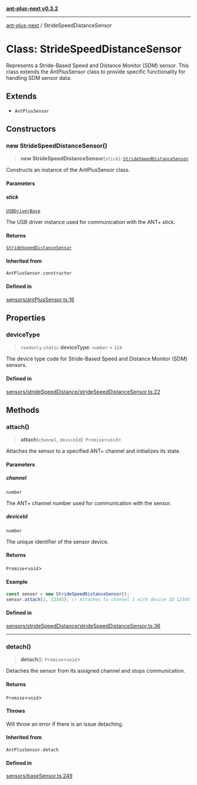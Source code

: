 [**ant-plus-next v0.3.2**](../README.md)

***

[ant-plus-next](../README.md) / StrideSpeedDistanceSensor

# Class: StrideSpeedDistanceSensor

Represents a Stride-Based Speed and Distance Monitor (SDM) sensor.
This class extends the AntPlusSensor class to provide specific functionality for handling SDM sensor data.

## Extends

- `AntPlusSensor`

## Constructors

### new StrideSpeedDistanceSensor()

> **new StrideSpeedDistanceSensor**(`stick`): [`StrideSpeedDistanceSensor`](StrideSpeedDistanceSensor.md)

Constructs an instance of the AntPlusSensor class.

#### Parameters

##### stick

[`USBDriverBase`](../interfaces/USBDriverBase.md)

The USB driver instance used for communication with the ANT+ stick.

#### Returns

[`StrideSpeedDistanceSensor`](StrideSpeedDistanceSensor.md)

#### Inherited from

`AntPlusSensor.constructor`

#### Defined in

[sensors/antPlusSensor.ts:16](https://github.com/Benjamin-Stefan/ant-plus-next/blob/c98e5e404c47b4703ad614bf119e7be885968f1a/src/sensors/antPlusSensor.ts#L16)

## Properties

### deviceType

> `readonly` `static` **deviceType**: `number` = `124`

The device type code for Stride-Based Speed and Distance Monitor (SDM) sensors.

#### Defined in

[sensors/strideSpeedDistance/strideSpeedDistanceSensor.ts:22](https://github.com/Benjamin-Stefan/ant-plus-next/blob/c98e5e404c47b4703ad614bf119e7be885968f1a/src/sensors/strideSpeedDistance/strideSpeedDistanceSensor.ts#L22)

## Methods

### attach()

> **attach**(`channel`, `deviceId`): `Promise`\<`void`\>

Attaches the sensor to a specified ANT+ channel and initializes its state.

#### Parameters

##### channel

`number`

The ANT+ channel number used for communication with the sensor.

##### deviceId

`number`

The unique identifier of the sensor device.

#### Returns

`Promise`\<`void`\>

#### Example

```ts
const sensor = new StrideSpeedDistanceSensor();
sensor.attach(1, 12345); // Attaches to channel 1 with device ID 12345
```

#### Defined in

[sensors/strideSpeedDistance/strideSpeedDistanceSensor.ts:36](https://github.com/Benjamin-Stefan/ant-plus-next/blob/c98e5e404c47b4703ad614bf119e7be885968f1a/src/sensors/strideSpeedDistance/strideSpeedDistanceSensor.ts#L36)

***

### detach()

> **detach**(): `Promise`\<`void`\>

Detaches the sensor from its assigned channel and stops communication.

#### Returns

`Promise`\<`void`\>

#### Throws

Will throw an error if there is an issue detaching.

#### Inherited from

`AntPlusSensor.detach`

#### Defined in

[sensors/baseSensor.ts:249](https://github.com/Benjamin-Stefan/ant-plus-next/blob/c98e5e404c47b4703ad614bf119e7be885968f1a/src/sensors/baseSensor.ts#L249)
